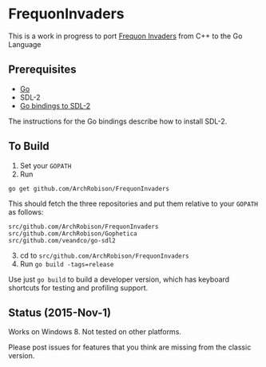 # FrequonInvaders
This is a work in progress to port [Frequon Invaders](http://www.blonzonics.us/games/frequon-invaders)
from C++ to the Go Language

## Prerequisites
* [Go](https://golang.org/doc/install)
* SDL-2
* [Go bindings to SDL-2](https://github.com/veandco/go-sdl2)

The instructions for the Go bindings describe how to install SDL-2.

## To Build 
1. Set your `GOPATH`
2. Run 
```
go get github.com/ArchRobison/FrequonInvaders
```
This should fetch the three repositories and put them relative to your `GOPATH` as follows:
```
src/github.com/ArchRobison/FrequonInvaders
src/github.com/ArchRobison/Gophetica
src/github.com/veandco/go-sdl2
```
3. cd to `src/github.com/ArchRobison/FrequonInvaders`
4. Run `go build -tags=release`

Use just `go build` to build a developer version, which has keyboard
shortcuts for testing and profiling support.

## Status (2015-Nov-1)

Works on Windows 8.  Not tested on other platforms.  

Please post issues for features that you think are missing from the classic version. 
